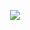 
</p> 
<p align="center">
<img src=https://i.postimg.cc/1tGXjjFy/Untitled1379-20240617204705.png>

  


